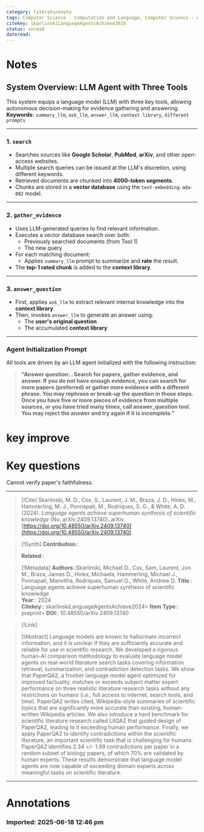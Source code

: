 ```yaml
---
category: literaturenote
tags: Computer Science - Computation and Language, Computer Science - Artificial Intelligence, Computer Science - Information Retrieval, Physics - Physics and Society
citekey: skarlinskiLanguageAgentsAchieve2024
status: unread
dateread:
---
```

# Notes

## System Overview: LLM Agent with Three Tools

This system equips a language model (LLM) with three key tools, allowing autonomous decision-making for evidence gathering and answering.  
**Keywords:** `summary_llm`, `ask_llm`, `answer_llm`, `context library`, `different prompts`

---

### 1. `search`

- Searches sources like **Google Scholar**, **PubMed**, **arXiv**, and other open-access websites.
- Multiple search queries can be issued at the LLM's discretion, using different keywords.
- Retrieved documents are chunked into **4000-token segments**.
- Chunks are stored in a **vector database** using the `text-embedding-ada-002` model.

---

### 2. `gather_evidence`

- Uses LLM-generated queries to find relevant information.
- Executes a vector database search over both:
  - Previously searched documents (from Tool 1)
  - The new query
- For each matching document:
  - Applies `summary_llm` prompt to summarize and **rate** the result.
- The **top-1 rated chunk** is added to the **context library**.

---

### 3. `answer_question`

- First, applies `ask_llm` to extract relevant internal knowledge into the **context library**.
- Then, invokes `answer_llm` to generate an answer using:
  - The **user's original question**
  - The accumulated **context library**

---

### Agent Initialization Prompt

All tools are driven by an LLM agent initialized with the following instruction:

> **"Answer question: <question>. Search for papers, gather evidence, and answer. If you do not have enough evidence, you can search for more papers (preferred) or gather more evidence with a different phrase. You may rephrase or break-up the question in those steps. Once you have five or more pieces of evidence from multiple sources, or you have tried many times, call answer_question tool. You may reject the answer and try again if it is incomplete."**

# key improve


# Key questions

Cannot verify paper's faithfulness.


---
> [!Cite]
> Skarlinski, M. D., Cox, S., Laurent, J. M., Braza, J. D., Hinks, M., Hammerling, M. J., Ponnapati, M., Rodriques, S. G., & White, A. D. (2024). _Language agents achieve superhuman synthesis of scientific knowledge_ (No. arXiv:2409.13740). arXiv. [https://doi.org/10.48550/arXiv.2409.13740](https://doi.org/10.48550/arXiv.2409.13740)

> [!Synth]
> **Contribution**::  
>   
> **Related**:: 

> [!Metadata]
> **Authors**::Skarlinski, Michael D., Cox, Sam, Laurent, Jon M., Braza, James D., Hinks, Michaela, Hammerling, Michael J., Ponnapati, Manvitha, Rodriques, Samuel G., White, Andrew D.
> **Title**:: Language agents achieve superhuman synthesis of scientific knowledge  
> **Year**:: 2024  
> **Citekey**:: skarlinskiLanguageAgentsAchieve2024> **Item Type**:: preprint> **DOI**:: 10.48550/arXiv.2409.13740

> [!Link]

> [!Abstract]
> Language models are known to hallucinate incorrect information, and it is unclear if they are sufficiently accurate and reliable for use in scientific research. We developed a rigorous human-AI comparison methodology to evaluate language model agents on real-world literature search tasks covering information retrieval, summarization, and contradiction detection tasks. We show that PaperQA2, a frontier language model agent optimized for improved factuality, matches or exceeds subject matter expert performance on three realistic literature research tasks without any restrictions on humans (i.e., full access to internet, search tools, and time). PaperQA2 writes cited, Wikipedia-style summaries of scientific topics that are significantly more accurate than existing, human-written Wikipedia articles. We also introduce a hard benchmark for scientific literature research called LitQA2 that guided design of PaperQA2, leading to it exceeding human performance. Finally, we apply PaperQA2 to identify contradictions within the scientific literature, an important scientific task that is challenging for humans. PaperQA2 identifies 2.34 +/- 1.99 contradictions per paper in a random subset of biology papers, of which 70% are validated by human experts. These results demonstrate that language model agents are now capable of exceeding domain experts across meaningful tasks on scientific literature.
---

# Annotations

### Imported: 2025-06-18 12:46 pm



